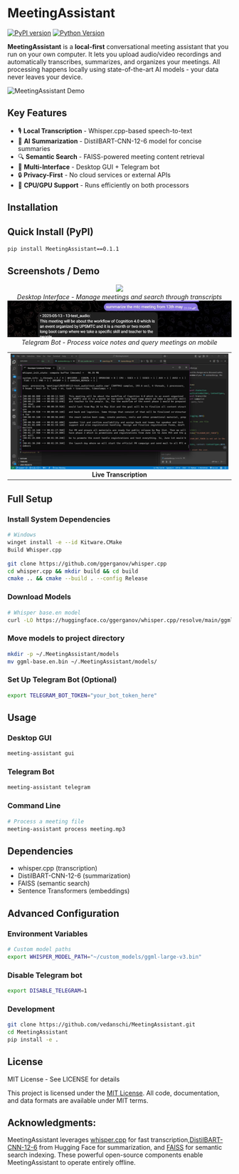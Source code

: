 # MeetingAssistant

[![PyPI version](https://img.shields.io/pypi/v/MeetingAssistant.svg)](https://pypi.org/project/MeetingAssistant/)
[![Python Version](https://img.shields.io/pypi/pyversions/MeetingAssistant)](https://pypi.org/project/MeetingAssistant/)

**MeetingAssistant** is a **local-first** conversational meeting assistant that you run on your own computer. It lets you upload audio/video recordings and automatically transcribes, summarizes, and organizes your meetings. All processing happens locally using state-of-the-art AI models - your data never leaves your device.

![MeetingAssistant Demo](images/demo.gif)

## Key Features

- 🎙️ **Local Transcription** - Whisper.cpp-based speech-to-text
- 📝 **AI Summarization** - DistilBART-CNN-12-6 model for concise summaries
- 🔍 **Semantic Search** - FAISS-powered meeting content retrieval
- 🤖 **Multi-Interface** - Desktop GUI + Telegram bot
- 🔒 **Privacy-First** - No cloud services or external APIs
- 🚀 **CPU/GPU Support** - Runs efficiently on both processors

## Installation

## Quick Install (PyPI)
```bash
pip install MeetingAssistant==0.1.1
```

## Screenshots / Demo

<div align="center">
  <img src="images/gui-screenshot.png](https://github.com/vedanschi/MeetingAssistant/blob/master/img/launchbot.jpeg">
  <br>
  <em>Desktop Interface - Manage meetings and search through transcripts</em>
</div>

<div align="center">
  <img src="https://github.com/vedanschi/MeetingAssistant/blob/master/img/telegrambot.jpeg">
  <br>
  <em>Telegram Bot - Process voice notes and query meetings on mobile</em>
</div>

  
<div align="center">
  <table>
    <tr>
      <td align="center">
        <img src="https://github.com/vedanschi/MeetingAssistant/blob/master/img/transcription.jpeg">
        <br>
        <strong>Live Transcription</strong>
      </td>
    </tr>
  </table>
</div> 

## Full Setup
### Install System Dependencies

```bash
# Windows
winget install -e --id Kitware.CMake
Build Whisper.cpp
```

```bash
git clone https://github.com/ggerganov/whisper.cpp
cd whisper.cpp && mkdir build && cd build
cmake .. && cmake --build . --config Release
```

### Download Models

```bash
# Whisper base.en model
curl -LO https://huggingface.co/ggerganov/whisper.cpp/resolve/main/ggml-base.en.bin
```

### Move models to project directory
```bash
mkdir -p ~/.MeetingAssistant/models
mv ggml-base.en.bin ~/.MeetingAssistant/models/
```

### Set Up Telegram Bot (Optional)

```bash
export TELEGRAM_BOT_TOKEN="your_bot_token_here"
```

## Usage
### Desktop GUI
```bash
meeting-assistant gui
```

### Telegram Bot
```bash
meeting-assistant telegram
```


### Command Line
```bash
# Process a meeting file
meeting-assistant process meeting.mp3
```

## Dependencies
- whisper.cpp (transcription)
- DistilBART-CNN-12-6 (summarization)
- FAISS (semantic search)
- Sentence Transformers (embeddings)

## Advanced Configuration

### Environment Variables
```bash
# Custom model paths
export WHISPER_MODEL_PATH="~/custom_models/ggml-large-v3.bin"
```

### Disable Telegram bot
```bash
export DISABLE_TELEGRAM=1
```

### Development
```bash
git clone https://github.com/vedanschi/MeetingAssistant.git
cd MeetingAssistant
pip install -e .
```

## License
MIT License - See LICENSE for details

This project is licensed under the [MIT License](LICENSE). All code, documentation, and data formats are available under MIT terms.

## Acknowledgments:
MeetingAssistant leverages [whisper.cpp](https://github.com/ggerganov/whisper.cpp) for fast transcription,[DistilBART-CNN-12-6](https://huggingface.co/sshleifer/distilbart-cnn-12-6) from Hugging Face for summarization, and [FAISS](https://github.com/facebookresearch/faiss) for semantic search indexing. These powerful open-source components enable MeetingAssistant to operate entirely offline.
